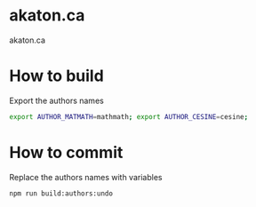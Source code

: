 # akaton.ca
akaton.ca


# How to build

Export the authors names

```bash
export AUTHOR_MATMATH=mathmath; export AUTHOR_CESINE=cesine;
```

# How to commit

Replace the authors names with variables

```bash
npm run build:authors:undo
```